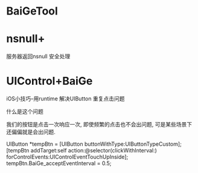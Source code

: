 # BaiGeTool


# nsnull+
 服务器返回nsnull 安全处理


# UIControl+BaiGe

iOS小技巧–用runtime 解决UIButton 重复点击问题

什么是这个问题

我们的按钮是点击一次响应一次, 即使频繁的点击也不会出问题, 可是某些场景下还偏偏就是会出问题.


UIButton *tempBtn = [UIButton buttonWithType:UIButtonTypeCustom];
[tempBtn addTarget:self action:@selector(clickWithInterval:) forControlEvents:UIControlEventTouchUpInside];
 tempBtn.BaiGe_acceptEventInterval = 0.5;
